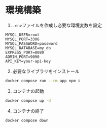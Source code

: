 # 環境構築

1. `.env`ファイルを作成し必要な環境変数を設定

```env
MYSQL_USER=root
MYSQL_PORT=3306
MYSQL_PASSWORD=password
MYSQL_DATABASE=my_db
EXPRESS_PORT=8080
ADMIN_PORT=9090
API_KEY=your-api-key
```

2. 必要なライブラリをインストール

```bash
docker compose run --rm app npm i
```

3. コンテナの起動

```bash
docker compose up -d
```

4. コンテナの終了

```bash
docker compose down
```